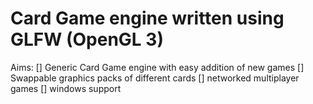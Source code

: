 # Card Game engine written using GLFW (OpenGL 3)

Aims:
[] Generic Card Game engine with easy addition of new games
[] Swappable graphics packs of different cards
[] networked multiplayer games
[] windows support
